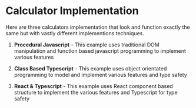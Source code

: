 # Calculator Implementation

Here are three calculators implementation that look and function exactly the same but with vastly different implementions techniques.

1. **Procedural Javascript** - This example uses traditional DOM manipulation and function based javascript programming to implement various features

2. **Class Based Typescript** - This example uses object orientated programming to model and implement various features and type safety

3. **React & Typescript** - This example uses React component based structure to implement the various features and Typescript for type safety
